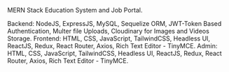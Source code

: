 MERN Stack Education System and Job Portal.

Backend: NodeJS, ExpressJS, MySQL, Sequelize ORM, JWT-Token Based Authentication, Multer file Uploads, Cloudinary for Images and Videos Storage.
Frontend: HTML, CSS, JavaScript, TailwindCSS, Headless UI, ReactJS, Redux, React Router, Axios, Rich Text Editor - TinyMCE.
Admin: HTML, CSS, JavaScript, TailwindCSS, Headless UI, ReactJS, Redux, React Router, Axios, Rich Text Editor - TinyMCE.
